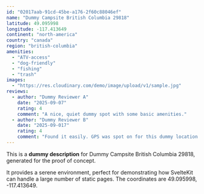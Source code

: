 ```yaml
---
id: "02017aab-91cd-45be-a176-2f60c88046ef"
name: "Dummy Campsite British Columbia 29818"
latitude: 49.095998
longitude: -117.413649
continent: "north-america"
country: "canada"
region: "british-columbia"
amenities:
  - "ATV-access"
  - "dog-friendly"
  - "fishing"
  - "trash"
images:
  - "https://res.cloudinary.com/demo/image/upload/v1/sample.jpg"
reviews:
  - author: "Dummy Reviewer A"
    date: "2025-09-07"
    rating: 4
    comment: "A nice, quiet dummy spot with some basic amenities."
  - author: "Dummy Reviewer B"
    date: "2025-09-017"
    rating: 4
    comment: "Found it easily. GPS was spot on for this dummy location."
---
```


This is a **dummy description** for Dummy Campsite British Columbia 29818, generated for the proof of concept.

It provides a serene environment, perfect for demonstrating how SvelteKit can handle a large number of static pages. The coordinates are 49.095998, -117.413649.
